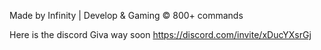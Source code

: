 Made by Infinity | Develop & Gaming © 800+ commands 


Here is the discord Giva way soon https://discord.com/invite/xDucYXsrGj
